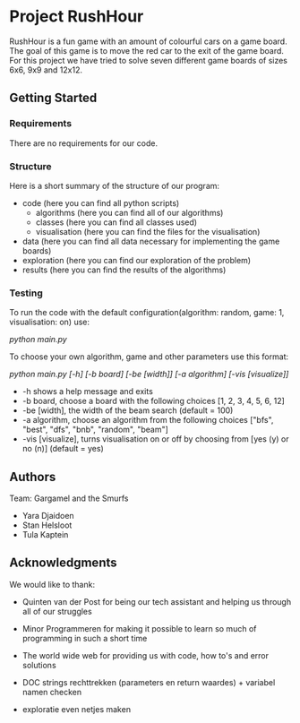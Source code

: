 # Project RushHour

RushHour is a fun game with an amount of colourful cars on a game board. The goal of this game is to move
the red car to the exit of the game board. For this project we have tried to solve seven different game boards
of sizes 6x6, 9x9 and 12x12.

## Getting Started

### Requirements

There are no requirements for our code.

### Structure

Here is a short summary of the structure of our program:
+ code (here you can find all python scripts)
  + algorithms (here you can find all of our algorithms)
  + classes (here you can find all classes used)
  + visualisation (here you can find the files for the visualisation)
+ data (here you can find all data necessary for implementing the game boards)
+ exploration (here you can find our exploration of the problem)
+ results (here you can find the results of the algorithms)

### Testing

To run the code with the default configuration(algorithm: random, game: 1, visualisation: on) use:

*python main.py*

To choose your own algorithm, game and other parameters use this format:

*python main.py [-h] [-b board] [-be [width]] [-a algorithm] [-vis [visualize]]*

+ -h shows a help message and exits
+ -b board, choose a board with the following choices [1, 2, 3, 4, 5, 6, 12]
+ -be [width], the width of the beam search (default = 100)
+ -a algorithm, choose an algorithm from the following choices ["bfs", "best", "dfs", "bnb", "random", "beam"]
+ -vis [visualize], turns visualisation on or off by choosing from [yes (y) or no (n)] (default = yes)

## Authors

Team: Gargamel and the Smurfs

+ Yara Djaidoen
+ Stan Helsloot
+ Tula Kaptein

## Acknowledgments

We would like to thank:

+ Quinten van der Post for being our tech assistant and helping us through all of our struggles
+ Minor Programmeren for making it possible to learn so much of programming in such a short time
+ The world wide web for providing us with code, how to's and error solutions


+ DOC strings rechttrekken (parameters en return waardes) + variabel namen checken
<!-- + goede output bedenken per algoritme tijdens het runnen -->
<!-- + leeg environment aanmaken met anaconda en pipreqs om requirements te testen -->
<!-- + archief van BEAM search aanpassen! met distance -->
<!-- + zorgen dat overal de solution ook de laatste stap van rode auto doet -->
+ exploratie even netjes maken
